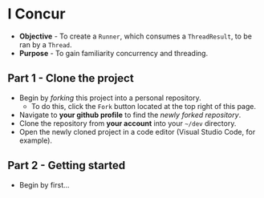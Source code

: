 # I Concur

* **Objective** - To create a `Runner`, which consumes a `ThreadResult`, to be ran by a `Thread`.
* **Purpose** - To gain familiarity concurrency and threading.

## Part 1 - Clone the project
* Begin by _forking_ this project into a personal repository.
   * To do this, click the `Fork` button located at the top right of this page.
* Navigate to **your github profile** to find the _newly forked repository_.
* Clone the repository from **your account** into your `~/dev` directory.
* Open the newly cloned project in a code editor (Visual Studio Code, for example).

## Part 2 - Getting started
* Begin by first... 